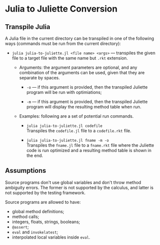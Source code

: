 # Julia to Juliette Conversion

## Transpile Julia

A Julia file in the current directory can be transpiled
in one of the following ways
(commands must be run from the current directory):

* `julia julia-to-juliette.jl <file name> <args>` — transpiles the given
  file to a target file with the same name but `.rkt` extension.

  * Arguments: the argument parameters are optional, and any combination
    of the arguments can be used, given that they are separate by spaces.

    * `-o` — if this argument is provided, then the transpiled Juliette program
      will be run with optimiations;
    
    * `-m` — if this argument is provided, then the transpiled Juliette program
      will display the resulting method table when run.
  
  * Examples: following are a set of potential run commands.

    * `julia julia-to-juliette.jl codefile`  
      Transpiles the `codefile.jl` file to a `codefile.rkt` file.

    * `julia julia-to-juliette.jl fname -m -o`  
      Transpiles the `fname.jl` file to a `fname.rkt` file where the Juliette
      code is run optimized and a resulting method table is shown in the end.

## Assumptions

Source programs don't use global variables
and don't throw method ambiguity errors.
The former is not supported by the calculus,
and latter is not supported by the testing framework.

Source programs are allowed to have:

* global method definitions;
* method calls;
* integers, floats, strings, booleans;
* `@assert`;
* `eval` and `invokelatest`;
* interpolated local variables inside `eval`.
